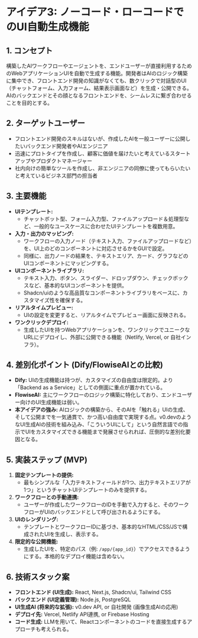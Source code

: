 # アイデア3: ノーコード・ローコードでのUI自動生成機能

## 1. コンセプト
構築したAIワークフローやエージェントを、エンドユーザーが直接利用するためのWebアプリケーションUIを自動で生成する機能。開発者はAIのロジック構築に集中でき、フロントエンド開発の知識がなくても、数クリックで対話型のUI（チャットフォーム、入力フォーム、結果表示画面など）を生成・公開できる。AIのバックエンドとその顔となるフロントエンドを、シームレスに繋ぎ合わせることを目的とする。

## 2. ターゲットユーザー
- フロントエンド開発のスキルはないが、作成したAIを一般ユーザーに公開したいバックエンド開発者やAIエンジニア
- 迅速にプロトタイプを作成し、顧客に価値を届けたいと考えているスタートアップやプロダクトマネージャー
- 社内向けの簡単なツールを作成し、非エンジニアの同僚に使ってもらいたいと考えているビジネス部門の担当者

## 3. 主要機能
- **UIテンプレート:**
    - チャットボット型、フォーム入力型、ファイルアップロード＆処理型など、一般的なユースケースに合わせたUIテンプレートを複数用意。
- **入力・出力のマッピング:**
    - ワークフローの入力ノード（テキスト入力、ファイルアップロードなど）を、UI上のどのコンポーネントに対応させるかをGUIで設定。
    - 同様に、出力ノードの結果を、テキストエリア、カード、グラフなどのUIコンポーネントにマッピングする。
- **UIコンポーネントライブラリ:**
    - テキスト入力、ボタン、スライダー、ドロップダウン、チェックボックスなど、基本的なUIコンポーネントを提供。
    - Shadcn/uiのような高品質なコンポーネントライブラリをベースに、カスタマイズ性を確保する。
- **リアルタイムプレビュー:**
    - UIの設定を変更すると、リアルタイムでプレビュー画面に反映される。
- **ワンクリックデプロイ:**
    - 生成したUIを持つWebアプリケーションを、ワンクリックでユニークなURLにデプロイし、外部に公開できる機能（Netlify, Vercel, or 自社インフラ）。

## 4. 差別化ポイント (Dify/FlowiseAIとの比較)
- **Dify:** UIの生成機能は持つが、カスタマイズの自由度は限定的。より「Backend as a Service」としての側面に重点が置かれている。
- **FlowiseAI:** 主にワークフローのロジック構築に特化しており、エンドユーザー向けのUI生成機能は弱い。
- **本アイデアの強み:** AIロジックの構築から、そのAIを「触れる」UIの生成、そして公開までを一気通貫で、かつ高い自由度で実現する点。v0.devのようなUI生成AIの技術を組み込み、「こういうUIにして」という自然言語での指示でUIをカスタマイズできる機能まで発展させられれば、圧倒的な差別化要因となる。

## 5. 実装ステップ (MVP)
1. **固定テンプレートの提供:**
   - 最もシンプルな「入力テキストフィールドが1つ、出力テキストエリアが1つ」というチャットUIテンプレートのみを提供する。
2. **ワークフローとの手動連携:**
   - ユーザーが作成したワークフローのIDを手動で入力すると、そのワークフローがUIのバックエンドとして呼び出されるようにする。
3. **UIのレンダリング:**
   - テンプレートとワークフローIDに基づき、基本的なHTML/CSS/JSで構成されたUIを生成し、表示する。
4. **限定的な公開機能:**
   - 生成したUIを、特定のパス（例: `/app/{app_id}`）でアクセスできるようにする。本格的なデプロイ機能は含めない。

## 6. 技術スタック案
- **フロントエンド (UI生成):** React, Next.js, Shadcn/ui, Tailwind CSS
- **バックエンド (UI定義管理):** Node.js, PostgreSQL
- **UI生成AI (将来的な拡張):** v0.dev API, or 自社開発 (画像生成AIの応用)
- **デプロイ先:** Vercel, Netlify API連携, or Firebase Hosting
- **コード生成:** LLMを用いて、Reactコンポーネントのコードを直接生成するアプローチも考えられる。
